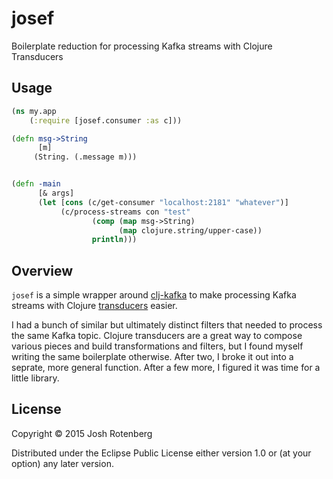 # josef

Boilerplate reduction for processing Kafka streams with Clojure Transducers

## Usage

```clojure
(ns my.app
    (:require [josef.consumer :as c]))

(defn msg->String
      [m]
     (String. (.message m)))


(defn -main
      [& args]
      (let [cons (c/get-consumer "localhost:2181" "whatever")]
      	   (c/process-streams con "test"
	   		      (comp (map msg->String)
			      	    (map clojure.string/upper-case))
			      println)))
```

## Overview

`josef` is a simple wrapper around
[clj-kafka](https://github.com/pingles/clj-kafka) to make processing
Kafka streams with Clojure
[transducers](http://clojure.org/transducers) easier.

I had a bunch of similar but ultimately distinct filters that needed
to process the same Kafka topic. Clojure
transducers are a great way to
compose various pieces and build transformations and filters, but I
found myself writing the same boilerplate otherwise. After two, I
broke it out into a seprate, more general function. After a few more,
I figured it was time for a little library.

## License

Copyright © 2015 Josh Rotenberg

Distributed under the Eclipse Public License either version 1.0 or (at
your option) any later version.
